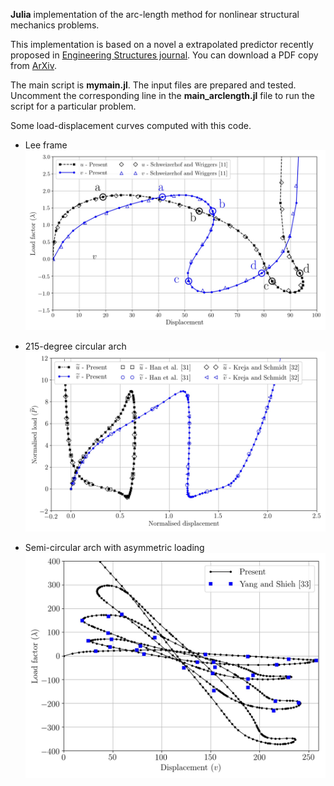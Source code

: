 **Julia** implementation of the arc-length method for nonlinear structural mechanics problems.

This implementation is based on a novel a extrapolated predictor recently proposed in [Engineering Structures journal](https://www.sciencedirect.com/science/article/pii/S014102962034356X). You can download a PDF copy from [ArXiv](https://arxiv.org/pdf/2005.10192.pdf).

The main script is **mymain.jl**. The input files are prepared and tested.
Uncomment the corresponding line in the **main_arclength.jl** file to run the script for a particular problem.

Some load-displacement curves computed with this code.

* Lee frame
![](./inputs/LeeFrame-path-dl0p5.jpg)


* 215-degree circular arch
![](./inputs/arch-215deg-path.jpg)

* Semi-circular arch with asymmetric loading
![](./inputs/arch-semicircle-unsymmetric-path.jpg)
